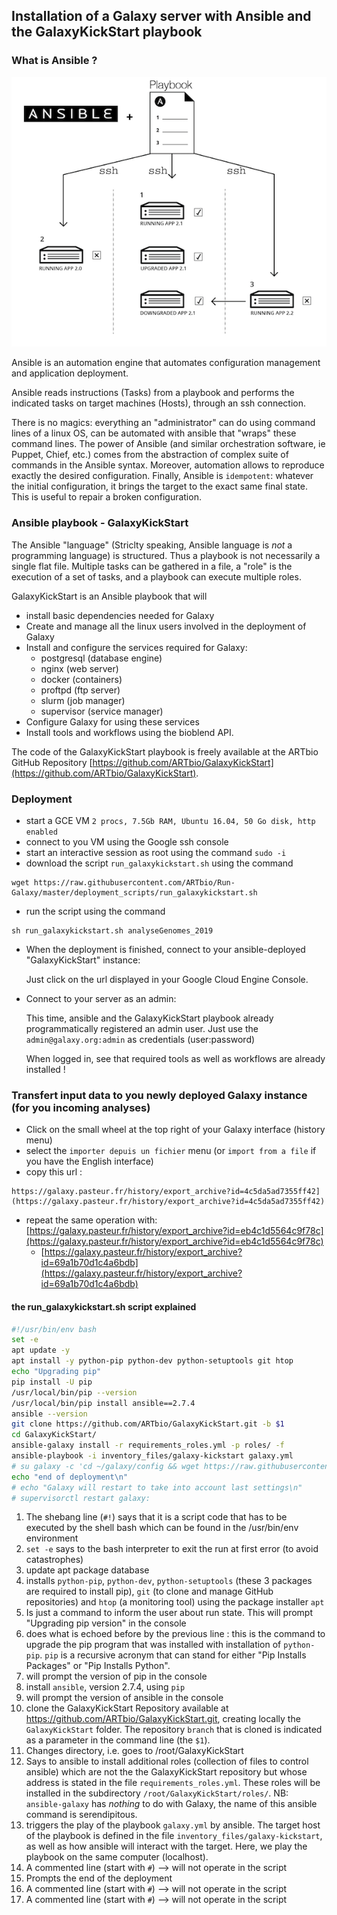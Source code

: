 ## Installation of a Galaxy server with Ansible and the GalaxyKickStart playbook

### What is Ansible ?

![Ansible](images/ansible.png)

Ansible is an automation engine that automates configuration management and application
deployment.

Ansible reads instructions (Tasks) from a playbook and performs the indicated tasks on
target machines (Hosts), through an ssh connection.

There is no magics: everything an "administrator" can do using command lines of a linux OS,
can be automated with ansible that "wraps" these command lines.
The power of Ansible (and similar orchestration software, ie Puppet, Chief, etc.) comes
from the abstraction of complex suite of commands in the Ansible syntax.
Moreover, automation allows to reproduce exactly the desired configuration.
Finally, Ansible is `idempotent`: whatever the initial configuration, it brings the target
to the exact same final state. This is useful to repair a broken configuration.

### Ansible playbook - GalaxyKickStart

The Ansible "language" (Striclty speaking, Ansible language is *not* a programming language)
is structured. Thus a playbook is not necessarily a single flat file. Multiple tasks can be gathered in a file, a "role" is the execution of a set of tasks, and a playbook can execute multiple roles.
 
GalaxyKickStart is an Ansible playbook that will

- install basic dependencies needed for Galaxy
- Create and manage all the linux users involved in the deployment of Galaxy
- Install and configure the services required for Galaxy:
  - postgresql (database engine)
  - nginx (web server)
  - docker (containers)
  - proftpd (ftp server)
  - slurm (job manager)
  - supervisor (service manager)
- Configure Galaxy for using these services
- Install tools and workflows using the bioblend API.

The code of the GalaxyKickStart playbook is freely available at the ARTbio GitHub
Repository [https://github.com/ARTbio/GalaxyKickStart](https://github.com/ARTbio/GalaxyKickStart).

### Deployment

- start a GCE VM `2 procs, 7.5Gb RAM, Ubuntu 16.04, 50 Go disk, http enabled`
- connect to you VM using the Google ssh console
- start an interactive session as root using the command `sudo -i`
- download the script `run_galaxykickstart.sh` using the command
```
wget https://raw.githubusercontent.com/ARTbio/Run-Galaxy/master/deployment_scripts/run_galaxykickstart.sh
```

- run the script using the command
```
sh run_galaxykickstart.sh analyseGenomes_2019
```

- When the deployment is finished, connect to your ansible-deployed "GalaxyKickStart" instance:
    
    Just click on the url displayed in your Google Cloud Engine Console.
    
- Connect to your server as an admin:

    This time, ansible and the GalaxyKickStart playbook already programmatically registered
    an admin user. Just use the `admin@galaxy.org:admin` as credentials (user:password)
    
    When logged in, see that required tools as well as workflows are already installed !
    
### Transfert input data to you newly deployed Galaxy instance (for you incoming analyses)

- Click on the small wheel at the top right of your Galaxy interface (history menu)
- select the `importer depuis un fichier` menu (or `import from a file` if you have the English interface)
- copy this url :
```
https://galaxy.pasteur.fr/history/export_archive?id=4c5da5ad7355ff42](https://galaxy.pasteur.fr/history/export_archive?id=4c5da5ad7355ff42)
```
    
- repeat the same operation with: 
[https://galaxy.pasteur.fr/history/export_archive?id=eb4c1d5564c9f78c](https://galaxy.pasteur.fr/history/export_archive?id=eb4c1d5564c9f78c)
    - [https://galaxy.pasteur.fr/history/export_archive?id=69a1b70d1c4a6bdb](https://galaxy.pasteur.fr/history/export_archive?id=69a1b70d1c4a6bdb)


#### the run_galaxykickstart.sh script explained

``` bash
#!/usr/bin/env bash
set -e
apt update -y
apt install -y python-pip python-dev python-setuptools git htop
echo "Upgrading pip"
pip install -U pip
/usr/local/bin/pip --version
/usr/local/bin/pip install ansible==2.7.4
ansible --version
git clone https://github.com/ARTbio/GalaxyKickStart.git -b $1
cd GalaxyKickStart/
ansible-galaxy install -r requirements_roles.yml -p roles/ -f
ansible-playbook -i inventory_files/galaxy-kickstart galaxy.yml
# su galaxy -c 'cd ~/galaxy/config && wget https://raw.githubusercontent.com/ARTbio/Run-Galaxy/master/deployment_scripts/sanitize_whitelist.txt'
echo "end of deployment\n"
# echo "Galaxy will restart to take into account last settings\n"
# supervisorctl restart galaxy:
```



1. The shebang line (`#!`) says that it is a script code that has to be executed
by the shell bash which can be found in the /usr/bin/env environment
2. `set -e` says to the bash interpreter to exit the run at first error (to avoid catastrophes)
3. update apt package database
4. installs `python-pip`, `python-dev`, `python-setuptools` (these 3 packages are required to
install pip), `git` (to clone and manage GitHub repositories) and `htop` (a monitoring tool)
using the package installer `apt`
5. Is just a command to inform the user about run state. This will prompt
"Upgrading pip version" in the console
6. does what is echoed before by the previous line : this is the command to upgrade the pip program that was
installed with installation of `python-pip`.
`pip` is a recursive acronym that can stand for either "Pip Installs Packages" or
"Pip Installs Python".
7. will prompt the version of pip in the console
8. install `ansible`, version 2.7.4, using `pip`
8. will prompt the version of ansible in the console
10. clone the GalaxyKickStart Repository available at https://github.com/ARTbio/GalaxyKickStart.git,
creating locally the `GalaxyKickStart` folder. The repository `branch` that is cloned is indicated
as a parameter in the command line (the `$1`).
11. Changes directory, i.e. goes to /root/GalaxyKickStart
12. Says to ansible to install additional roles (collection of files to control ansible)
which are not the the GalaxyKickStart repository but whose address is stated in the file
`requirements_roles.yml`. These roles will be installed in the subdirectory
`/root/GalaxyKickStart/roles/`. NB: `ansible-galaxy` has *nothing* to do with Galaxy,
the name of this ansible command is serendipitous.
13. triggers the play of the playbook `galaxy.yml` by ansible. The target host of the playbook
is defined in the file `inventory_files/galaxy-kickstart`, as well as how ansible will interact with the target.
Here, we play the playbook on the same computer (localhost).
14. A commented line (start with `#`) --> will not operate in the script
15. Prompts the end of the deployment
16. A commented line (start with `#`) --> will not operate in the script
17. A commented line (start with `#`) --> will not operate in the script







